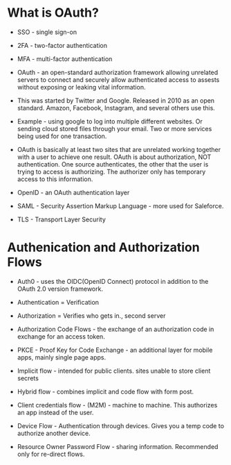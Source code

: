 # What is OAuth?

- SSO - single sign-on

- 2FA - two-factor authentication

- MFA - multi-factor authentication

- OAuth - an open-standard authorization framework allowing unrelated servers to connect and securely allow authenticated access to assests without exposing or leaking vital information.

- This was started by Twitter and Google. Released in 2010 as an open standard. Amazon, Facebook, Instagram, and several others use this.

- Example - using google to log into multiple different websites. Or sending cloud stored files through your email. Two or more services being used for one transaction.

- OAuth is basically at least two sites that are unrelated working together with a user to achieve one result. OAuth is about authorization, NOT authentication. One source authenticates, the other that the user is trying to access is authorizing. The authorizer only has temporary access to this information.

- OpenID - an OAuth authentication layer

- SAML - Security Assertion Markup Language - more used for Saleforce.

- TLS - Transport Layer Security

# Authenication and Authorization Flows

- Auth0 - uses the OIDC(OpenID Connect) protocol in addition to the OAuth 2.0 version framework.

- Authentication = Verification

- Authorization = Verifies who gets in., second server

- Authorization Code Flows - the exchange of an authorization code in exchange for an access token.

- PKCE - Proof Key for Code Exchange - an additional layer for mobile apps, mainly single page apps.

- Implicit flow - intended for public clients. sites unable to store client secrets

- Hybrid flow - combines implicit and code flow with form post.

- Client credentials flow - (M2M) - machine to machine. This authorizes an app instead of the user.

- Device Flow - Authentication through devices. Gives you a temp code to authorize another device.

- Resource Owner Password Flow - sharing information. Recommended only for re-direct flows.
